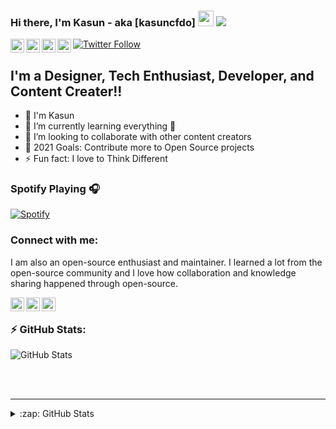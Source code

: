 ### Hi there, I'm Kasun - aka [kasuncfdo] <img src="https://media.giphy.com/media/hvRJCLFzcasrR4ia7z/giphy.gif" width="25px"> ![](https://visitor-badge.glitch.me/badge?page_id=kasuncfdo.kasuncfdo)


<a href="https://www.instagram.com/kasun_c_fdo__/">
  <img align="left" alt="Abhishek's Discord" width="22px" src="https://raw.githubusercontent.com/peterthehan/peterthehan/master/assets/discord.svg" />
</a>
<a href="https://twitter.com/kasuncfdo">
  <img align="left" alt="Abhishek Naidu | Twitter" width="22px" src="https://raw.githubusercontent.com/peterthehan/peterthehan/master/assets/twitter.svg" />
</a>
<a href="https://lk.linkedin.com/in/kcfernando">
  <img align="left" alt="Abhishek's LinkedIN" width="22px" src="https://raw.githubusercontent.com/peterthehan/peterthehan/master/assets/linkedin.svg" />
</a>
<a href="https://open.spotify.com/user/5c6aj47pk1n9c96yr85dyqkvz">
  <img align="left" alt="Abhishek's Spotify" width="22px" src="https://raw.githubusercontent.com/peterthehan/peterthehan/master/assets/spotify.svg" />
</a>

[![Twitter Follow](https://img.shields.io/twitter/follow/kasuncfdo?color=1DA1F2&logo=twitter&style=for-the-badge)](https://twitter.com/intent/follow?original_referer=https%3A%2F%2Fgithub.com%2Fkasuncfdo&screen_name=kasuncfdo)

## I'm a Designer, Tech Enthusiast, Developer, and Content Creater!!

- 🔭 I'm Kasun
- 🌱 I’m currently learning everything 🤣
- 👯 I’m looking to collaborate with other content creators
- 🥅 2021 Goals: Contribute more to Open Source projects
- ⚡ Fun fact: I love to Think Different

### Spotify Playing 🎧

[![Spotify](https://novatorem-kasuncfdo.vercel.app/api/spotify)](https://open.spotify.com/user/5c6aj47pk1n9c96yr85dyqkvz)

### Connect with me:
<p>I am also an open-source enthusiast and maintainer. I learned a lot from the open-source community and I love how collaboration and knowledge sharing happened through open-source.</p>
<a href="https://www.instagram.com/kasun_c_fdo__/">
   <img align="left" alt="codeSTACKr.com" width="22px" src="https://github.com/gauravghongde/social-icons/blob/master/SVG/Color/Facebook.svg" />
</a>
<a href="https://www.facebook.com/kasunchanukafernando">
<img align="left" alt="codeSTACKr | Fb" width="22px" src="https://github.com/gauravghongde/social-icons/blob/master/SVG/Color/Instagram.svg" />
</a>
<a href="https://twitter.com/kasuncfdo">
<img align="left" alt="kasuncfdo | Twitter" width="22px" src="https://github.com/gauravghongde/social-icons/blob/master/SVG/Color/Twitter.svg" />
</a>


<br />

### ⚡ GitHub Stats:
![GitHub Stats](https://github-readme-stats.vercel.app/api?username=kasuncfdo&show_icons=true&theme=gotham)


<br />
<br />

---

<details>
  
  <summary>:zap: GitHub Stats</summary>
  
[![Top Langs](https://github-readme-stats.vercel.app/api/top-langs/?username=kasuncfdo)](https://github.com/anuraghazra/github-readme-stats)  
  
 ![GitHub streak stats](https://github-readme-streak-stats.herokuapp.com/?user=kasuncfdo)   
  
 ![GitHub Stats](https://github-readme-stats.vercel.app/api?username=kasuncfdo&theme=radical) 
  
![GitHub Activity Graph](https://activity-graph.herokuapp.com/graph?username=kasuncfdo)  
  
  <p> Grow in ❤ with Technology </p>
  


</details>

